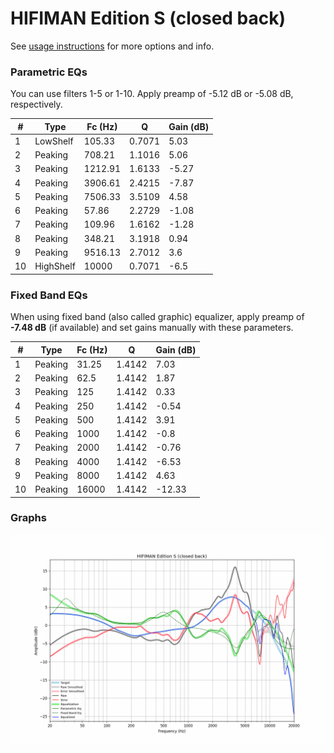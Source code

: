 # HIFIMAN Edition S (closed back)
See [usage instructions](https://github.com/jaakkopasanen/AutoEq#usage) for more options and info.

### Parametric EQs
You can use filters 1-5 or 1-10. Apply preamp of -5.12 dB or -5.08 dB, respectively.

|   # | Type      |   Fc (Hz) |      Q |   Gain (dB) |
|-----|-----------|-----------|--------|-------------|
|   1 | LowShelf  |    105.33 | 0.7071 |        5.03 |
|   2 | Peaking   |    708.21 | 1.1016 |        5.06 |
|   3 | Peaking   |   1212.91 | 1.6133 |       -5.27 |
|   4 | Peaking   |   3906.61 | 2.4215 |       -7.87 |
|   5 | Peaking   |   7506.33 | 3.5109 |        4.58 |
|   6 | Peaking   |     57.86 | 2.2729 |       -1.08 |
|   7 | Peaking   |    109.96 | 1.6162 |       -1.28 |
|   8 | Peaking   |    348.21 | 3.1918 |        0.94 |
|   9 | Peaking   |   9516.13 | 2.7012 |        3.6  |
|  10 | HighShelf |  10000    | 0.7071 |       -6.5  |

### Fixed Band EQs
When using fixed band (also called graphic) equalizer, apply preamp of **-7.48 dB** (if available) and set gains manually with these parameters.

|   # | Type    |   Fc (Hz) |      Q |   Gain (dB) |
|-----|---------|-----------|--------|-------------|
|   1 | Peaking |     31.25 | 1.4142 |        7.03 |
|   2 | Peaking |     62.5  | 1.4142 |        1.87 |
|   3 | Peaking |    125    | 1.4142 |        0.33 |
|   4 | Peaking |    250    | 1.4142 |       -0.54 |
|   5 | Peaking |    500    | 1.4142 |        3.91 |
|   6 | Peaking |   1000    | 1.4142 |       -0.8  |
|   7 | Peaking |   2000    | 1.4142 |       -0.76 |
|   8 | Peaking |   4000    | 1.4142 |       -6.53 |
|   9 | Peaking |   8000    | 1.4142 |        4.63 |
|  10 | Peaking |  16000    | 1.4142 |      -12.33 |

### Graphs
![](./HIFIMAN%20Edition%20S%20(closed%20back).png)
